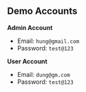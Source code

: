 ## Demo Accounts

**Admin Account**  
- Email: `hung@gmail.com`  
- Password: `test@123`  

**User Account**  
- Email: `dung@gm.com`  
- Password: `test@123`  
